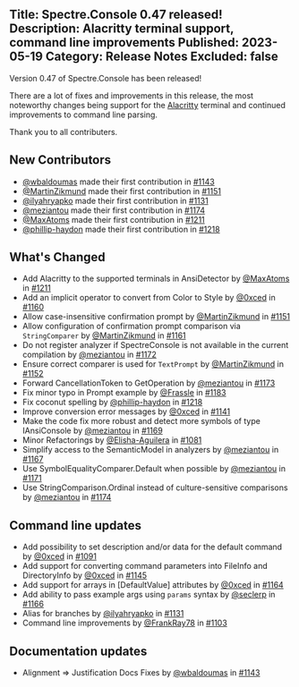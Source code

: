 Title: Spectre.Console 0.47 released!
Description: Alacritty terminal support, command line improvements
Published: 2023-05-19
Category: Release Notes
Excluded: false
---

Version 0.47 of Spectre.Console has been released!

There are a lot of fixes and improvements in this release, the most noteworthy changes being support for the [Alacritty](https://github.com/alacritty/alacritty) terminal and continued improvements to command line parsing.

Thank you to all contributers.

## New Contributors
* [@wbaldoumas](https://github.com/wbaldoumas) made their first contribution in [#1143](https://github.com/spectreconsole/spectre.console/pull/1143)
* [@MartinZikmund](https://github.com/MartinZikmund) made their first contribution in [#1151](https://github.com/spectreconsole/spectre.console/pull/1151)
* [@ilyahryapko](https://github.com/ilyahryapko) made their first contribution in [#1131](https://github.com/spectreconsole/spectre.console/pull/1131)
* [@meziantou](https://github.com/meziantou) made their first contribution in [#1174](https://github.com/spectreconsole/spectre.console/pull/1174)
* [@MaxAtoms](https://github.com/MaxAtoms) made their first contribution in [#1211](https://github.com/spectreconsole/spectre.console/pull/1211)
* [@phillip-haydon](https://github.com/phillip-haydon) made their first contribution in [#1218](https://github.com/spectreconsole/spectre.console/pull/1218)


## What's Changed
* Add Alacritty to the supported terminals in AnsiDetector by [@MaxAtoms](https://github.com/MaxAtoms) in [#1211](https://github.com/spectreconsole/spectre.console/pull/1211)
* Add an implicit operator to convert from Color to Style by [@0xced](https://github.com/0xced) in [#1160](https://github.com/spectreconsole/spectre.console/pull/1160)
* Allow case-insensitive confirmation prompt by [@MartinZikmund](https://github.com/MartinZikmund) in [#1151](https://github.com/spectreconsole/spectre.console/pull/1151)
* Allow configuration of confirmation prompt comparison via `StringComparer` by [@MartinZikmund](https://github.com/MartinZikmund) in [#1161](https://github.com/spectreconsole/spectre.console/pull/1161)
* Do not register analyzer if SpectreConsole is not available in the current compilation by [@meziantou](https://github.com/meziantou) in [#1172](https://github.com/spectreconsole/spectre.console/pull/1172)
* Ensure correct comparer is used for `TextPrompt` by [@MartinZikmund](https://github.com/MartinZikmund) in [#1152](https://github.com/spectreconsole/spectre.console/pull/1152)
* Forward CancellationToken to GetOperation by [@meziantou](https://github.com/meziantou) in [#1173](https://github.com/spectreconsole/spectre.console/pull/1173)
* Fix minor typo in Prompt example by [@Frassle](https://github.com/Frassle) in [#1183](https://github.com/spectreconsole/spectre.console/pull/1183)
* Fix coconut spelling by [@phillip-haydon](https://github.com/phillip-haydon) in [#1218](https://github.com/spectreconsole/spectre.console/pull/1218)
* Improve conversion error messages by [@0xced](https://github.com/0xced) in [#1141](https://github.com/spectreconsole/spectre.console/pull/1141)
* Make the code fix more robust and detect more symbols of type IAnsiConsole by [@meziantou](https://github.com/meziantou) in [#1169](https://github.com/spectreconsole/spectre.console/pull/1169)
* Minor Refactorings by [@Elisha-Aguilera](https://github.com/Elisha-Aguilera) in [#1081](https://github.com/spectreconsole/spectre.console/pull/1081)
* Simplify access to the SemanticModel in analyzers by [@meziantou](https://github.com/meziantou) in [#1167](https://github.com/spectreconsole/spectre.console/pull/1167)
* Use SymbolEqualityComparer.Default when possible by [@meziantou](https://github.com/meziantou) in [#1171](https://github.com/spectreconsole/spectre.console/pull/1171)
* Use StringComparison.Ordinal instead of culture-sensitive comparisons by [@meziantou](https://github.com/meziantou) in [#1174](https://github.com/spectreconsole/spectre.console/pull/1174)

## Command line updates
* Add possibility to set description and/or data for the default command by [@0xced](https://github.com/0xced) in [#1091](https://github.com/spectreconsole/spectre.console/pull/1091)
* Add support for converting command parameters into FileInfo and DirectoryInfo by [@0xced](https://github.com/0xced) in [#1145](https://github.com/spectreconsole/spectre.console/pull/1145)
* Add support for arrays in \[DefaultValue\] attributes by [@0xced](https://github.com/0xced) in [#1164](https://github.com/spectreconsole/spectre.console/pull/1164)
* Add ability to pass example args using `params` syntax by [@seclerp](https://github.com/seclerp) in [#1166](https://github.com/spectreconsole/spectre.console/pull/1166)
* Alias for branches by [@ilyahryapko](https://github.com/ilyahryapko) in [#1131](https://github.com/spectreconsole/spectre.console/pull/1131)
* Command line improvements by [@FrankRay78](https://github.com/FrankRay78) in [#1103](https://github.com/spectreconsole/spectre.console/pull/1103)

## Documentation updates
* Alignment => Justification Docs Fixes by [@wbaldoumas](https://github.com/wbaldoumas) in [#1143](https://github.com/spectreconsole/spectre.console/pull/1143)